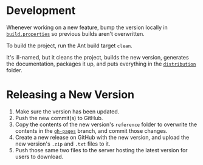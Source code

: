 # Development
Whenever working on a new feature, bump the version locally in [`build.properties`](resources/build.properties) so
previous builds aren't overwritten.


To build the project, run the Ant build target `clean`.

It's ill-named, but it cleans the project, builds the new version, generates the documentation, packages it up, and puts
everything in the [`distribution`](distribution) folder.


# Releasing a New Version
1. Make sure the version has been updated.
2. Push the new commit(s) to GitHub.
3. Copy the contents of the new version's `reference` folder to overwrite the contents in the
   [`gh-pages`](https://github.com/zedseven/Green/tree/gh-pages) branch, and commit those changes.
4. Create a new release on GitHub with the new version, and upload the new version's `.zip` and `.txt` files to it.
5. Push those same two files to the server hosting the latest version for users to download.
